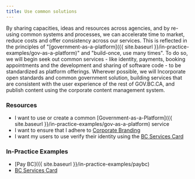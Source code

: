 ```yaml
---
title: Use common solutions
---
```


By sharing capacities, ideas and resources across agencies, and by re-using common systems and processes, we can accelerate time to market, reduce costs and offer consistency across our services. This is reflected in the principles of "[government-as-a-platform]({{ site.baseurl }}/in-practice-examples/gov-as-a-platform)" and "build-once, use many times". To do so, we will begin seek out common services - like identity, payments, booking appointments and the development and sharing of software code - to be standardized as platform offerings. Wherever possible, we will Incorporate open standards and common government solution, building services that are consistent with the user experience of the rest of GOV.BC.CA, and publish content using the corporate content management system.

### Resources

* I want to use or create a common [Government-as-a-Platform]({{ site.baseurl }}/in-practice-examples/gov-as-a-platform) service
* I want to ensure that I adhere to [Corporate Branding](http://www2.gov.bc.ca/gov/content/about-gov-bc-ca/web-presence/developers-guide)
* I want my users to use verify their identity using the [BC Services Card](http://www2.gov.bc.ca/gov/content/governments/government-id/bc-services-card)

### In-Practice Examples

* [Pay BC]({{ site.baseurl }}/in-practice-examples/paybc)
* [BC Services Card](https://www2.gov.bc.ca/gov/content/governments/government-id/bc-services-card)
